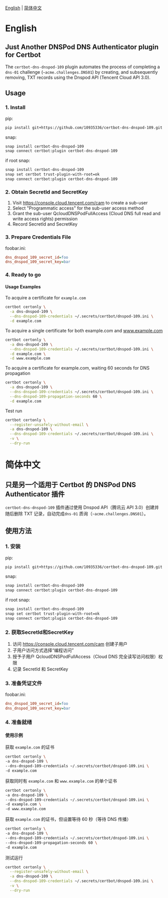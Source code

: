 [English](#english) | [简体中文](#%E7%AE%80%E4%BD%93%E4%B8%AD%E6%96%87)


# English


## Just Another DNSPod DNS Authenticator plugin for Certbot
The `certbot-dns-dnspod-109` plugin automates the process of 
completing a `dns-01` challenge (`~acme.challenges.DNS01`) 
by creating, and subsequently removing, TXT records using the 
Dnspod API (Tencent Cloud API 3.0).

## Usage

### 1. Install

pip:
```bash
pip install git+https://github.com/10935336/certbot-dns-dnspod-109.git
```

snap:
```bash
snap install certbot-dns-dnspod-109
snap connect certbot:plugin certbot-dns-dnspod-109
```

if root snap:
```bash
snap install certbot-dns-dnspod-109
snap set certbot trust-plugin-with-root=ok
snap connect certbot:plugin certbot-dns-dnspod-109
```

### 2. Obtain SecretId and SecretKey
   1. Visit https://console.cloud.tencent.com/cam to create a sub-user
   2. Select "Programmatic access" for the sub-user access method
   3. Grant the sub-user QcloudDNSPodFullAccess (Cloud DNS full read and write access rights) permission
   4. Record SecretId and SecretKey

### 3. Prepare Credentials File

foobar.ini:
```ini
dns_dnspod_109_secret_id=foo
dns_dnspod_109_secret_key=bar
```

### 4. Ready to go

#### Usage Examples

To acquire a certificate for `example.com`

```bash
certbot certonly \
  -a dns-dnspod-109 \
  --dns-dnspod-109-credentials ~/.secrets/certbot/dnspod-109.ini \
  -d example.com
```

To acquire a single certificate for both example.com and www.example.com
```bash
certbot certonly \
  -a dns-dnspod-109 \
  --dns-dnspod-109-credentials ~/.secrets/certbot/dnspod-109.ini \
  -d example.com \
  -d www.example.com
```

To acquire a certificate for example.com, waiting 60 seconds for DNS propagation
```bash
certbot certonly \
  -a dns-dnspod-109 \
  --dns-dnspod-109-credentials ~/.secrets/certbot/dnspod-109.ini \
  --dns-dnspod-109-propagation-seconds 60 \
  -d example.com
```

Test run

```bash
certbot certonly \
  --register-unsafely-without-email \
  -a dns-dnspod-109 \
  --dns-dnspod-109-credentials ~/.secrets/certbot/dnspod-109.ini \
  -v \
  --dry-run
```







# 简体中文




## 只是另一个适用于 Certbot 的 DNSPod DNS Authenticator 插件

`certbot-dns-dnspod-109` 插件通过使用 Dnspod API（腾讯云 API 3.0）创建并随后删除 TXT 记录，自动完成`dns-01` 质询（`~acme.challenges.DNS01`）。

## 使用方法

### 1. 安装

pip:
```bash
pip install git+https://github.com/10935336/certbot-dns-dnspod-109.git
```

snap:
```bash
snap install certbot-dns-dnspod-109
snap connect certbot:plugin certbot-dns-dnspod-109
```

if root snap:
```bash
snap install certbot-dns-dnspod-109
snap set certbot trust-plugin-with-root=ok
snap connect certbot:plugin certbot-dns-dnspod-109
```

### 2. 获取SecretId和SecretKey
1. 访问 https://console.cloud.tencent.com/cam 创建子用户
2. 子用户访问方式选择“编程访问”
3. 授予子用户 QcloudDNSPodFullAccess（Cloud DNS 完全读写访问权限）权限
4. 记录 SecretId 和 SecretKey

### 3. 准备凭证文件

foobar.ini:
```ini
dns_dnspod_109_secret_id=foo
dns_dnspod_109_secret_key=bar
```

### 4. 准备就绪

#### 使用示例

获取 `example.com` 的证书

```bash
certbot certonly \
-a dns-dnspod-109 \
--dns-dnspod-109-credentials ~/.secrets/certbot/dnspod-109.ini \
-d example.com
```

获取同时有 `example.com` 和 `www.example.com` 的单个证书
```bash
certbot certonly \
-a dns-dnspod-109 \
--dns-dnspod-109-credentials ~/.secrets/certbot/dnspod-109.ini \
-d example.com \
-d www.example.com
```

获取 `example.com` 的证书，但设置等待 60 秒（等待 DNS 传播）
```bash
certbot certonly \
-a dns-dnspod-109 \
--dns-dnspod-109-credentials ~/.secrets/certbot/dnspod-109.ini \
--dns-dnspod-109-propagation-seconds 60 \
-d example.com
```

测试运行

```bash
certbot certonly \
  --register-unsafely-without-email \
  -a dns-dnspod-109 \
  --dns-dnspod-109-credentials ~/.secrets/certbot/dnspod-109.ini \
  -v \
  --dry-run
```
